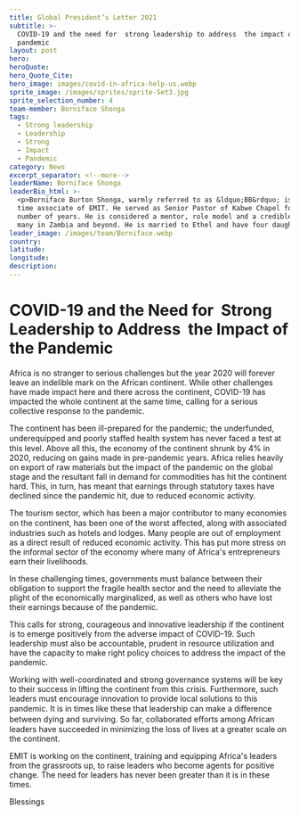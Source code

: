 ```yaml
---
title: Global President’s Letter 2021
subtitle: >-
  COVID-19 and the need for  strong leadership to address  the impact of the
  pandemic
layout: post
hero:
heroQuote:
hero_Quote_Cite:
hero_image: images/covid-in-africa-help-us.webp
sprite_image: /images/sprites/sprite-Set3.jpg
sprite_selection_number: 4
team-member: Borniface Shonga
tags:
  - Strong leadership
  - Leadership
  - Strong
  - Impact
  - Pandemic
category: News
excerpt_separator: <!--more-->
leaderName: Borniface Shonga
leaderBio_html: >-
  <p>Borniface Burton Shonga, warmly referred to as &ldquo;BB&rdquo; is a long
  time associate of EMIT. He served as Senior Pastor of Kabwe Chapel for a
  number of years. He is considered a mentor, role model and a credible voice to
  many in Zambia and beyond. He is married to Ethel and have four daughters.</p>
leader_image: /images/team/Borniface.webp
country:
latitude:
longitude:
description:
---
```

# COVID-19 and the Need for&nbsp; Strong Leadership to Address &nbsp;the Impact of the Pandemic

Africa is no stranger to serious challenges but the year 2020 will forever leave an indelible mark on the African continent. While other challenges have made impact here and there across the continent, COVID-19 has impacted the whole continent at the same time, calling for a serious collective response to the pandemic.&nbsp;

The continent has been ill-prepared for the pandemic; the underfunded, underequipped and poorly staﬀed health system has never faced a test at this level. Above all this, the economy of the continent shrunk by 4% in 2020, reducing on gains made in pre-pandemic years. Africa relies heavily on export of raw materials but the impact of the pandemic on the global stage and the resultant fall in demand for commodities has hit the continent hard. This, in turn, has meant that earnings through statutory taxes have declined since the pandemic hit, due to reduced economic activity.&nbsp;

The tourism sector, which has been a major contributor to many economies on the continent, has been one of the worst aﬀected, along with associated industries such as hotels and lodges. Many people are out of employment as a direct result of reduced economic activity. This has put more stress on the informal sector of the economy where many of Africa's entrepreneurs earn their livelihoods.

In these challenging times, governments must balance between their obligation to support the fragile health sector and the need to alleviate the plight of the economically marginalized, as well as others who have lost their earnings because of the pandemic.&nbsp;

This calls for strong, courageous and innovative leadership if the continent is to emerge positively from the adverse impact of COVID-19. Such leadership must also be accountable, prudent in resource utilization and have the capacity to make right policy choices to address the impact of the pandemic.&nbsp;

Working with well-coordinated and strong governance systems will be key to their success in lifting the continent from this crisis. Furthermore, such leaders must encourage innovation to provide local solutions to this pandemic. It is in times like these that leadership can make a diﬀerence between dying and surviving. So far, collaborated eﬀorts among African leaders have succeeded in minimizing the loss of lives at a greater scale on the continent.

EMIT is working on the continent, training and equipping Africa's leaders from the grassroots up, to raise leaders who become agents for positive change. The need for leaders has never been greater than it is in these times.

Blessings
